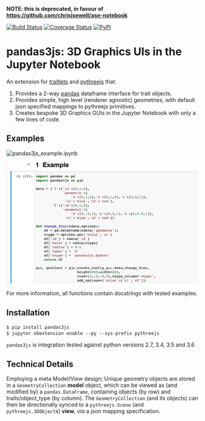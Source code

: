 **NOTE: this is deprecated, in favour of https://github.com/chrisjsewell/ase-notebook**

[![Build Status](https://travis-ci.org/chrisjsewell/pandas3js.svg?branch=master)](https://travis-ci.org/chrisjsewell/pandas3js)
[![Coverage Status](https://coveralls.io/repos/github/chrisjsewell/pandas3js/badge.svg?branch=master)](https://coveralls.io/github/chrisjsewell/pandas3js?branch=master)
[![PyPI](https://img.shields.io/pypi/v/pandas3js.svg)](https://pypi.python.org/pypi/pandas3js/)

# pandas3js: 3D Graphics UIs in the Jupyter Notebook

An extension for [traitlets](https://traitlets.readthedocs.io/en/stable/index.html) and [pythreejs](https://github.com/jovyan/pythreejs) that:

1. Provides a 2-way [pandas](http://pandas.pydata.org/) dataframe interface for trait objects.
2. Provides simple, high level (renderer agnostic) geometries, with default json specified mappings to pythreejs primitives.
3. Creates bespoke 3D Graphics GUIs in the Jupyter Notebook with only a few lines of code.
    
## Examples

![pandas3js_example.ipynb](/pandas3js_example.ipynb)

![IPYNB Example](/pandas3js_example.gif)

For more information, all functions contain docstrings with tested examples.

## Installation

    $ pip install pandas3js
    $ jupyter nbextension enable --py --sys-prefix pythreejs
	
`pandas3js` is integration tested against python versions 2.7, 3.4, 3.5 and 3.6

## Technical Details

Employing a meta Model/View design; Unique geometry objects are stored in a `GeometryCollection` **model** object, 
which can be viewed as (and modified by) a `pandas.DataFrame`, containing objects (by row) and traits/object_type (by column). 
The `GeometryCollection` (and its objects) can then be directionally synced to a `pythreejs.Scene` (and `pythreejs.3DObject`s) **view**, *via* a json mapping specification.
